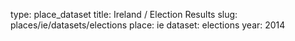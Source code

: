 type: place_dataset
title: Ireland / Election Results
slug: places/ie/datasets/elections
place: ie
dataset: elections
year: 2014
